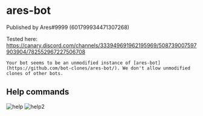# ares-bot
Published by Ares#9999 (601799934471307268)

Tested here: https://canary.discord.com/channels/333949691962195969/508739007597903904/782552967227506708

``Your bot seems to be an unmodified instance of [ares-bot](https://github.com/bot-clones/ares-bot/). We don't allow unmodified clones of other bots.``

## Help commands
![help](https://i.imgur.com/3bt7UzL.png)
![help2](https://i.imgur.com/K0ObKd3.png)
